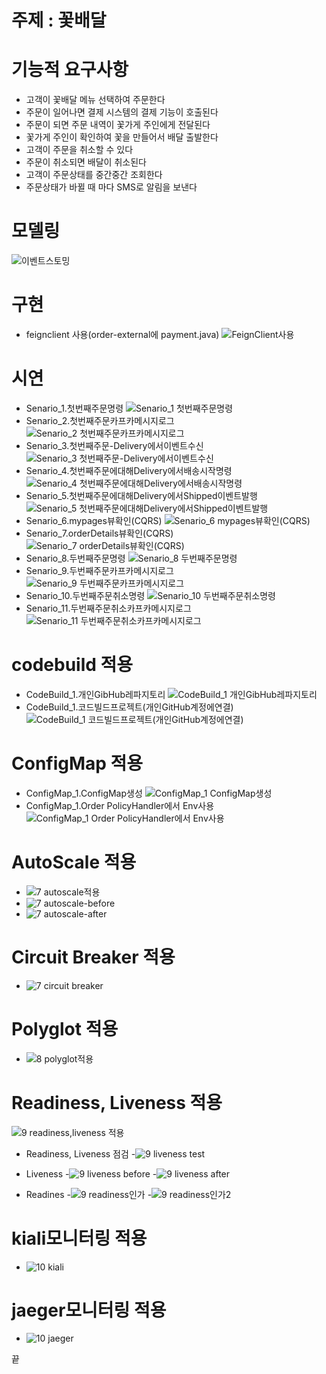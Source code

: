 # 주제 : 꽃배달

# 기능적 요구사항
 - 고객이 꽃배달 메뉴 선택하여 주문한다
 - 주문이 일어나면 결제 시스템의 결제 기능이 호출된다
 - 주문이 되면 주문 내역이 꽃가게 주인에게 전달된다
 - 꽃가게 주인이 확인하여 꽃을 만들어서 배달 출발한다
 - 고객이 주문을 취소할 수 있다
 - 주문이 취소되면 배달이 취소된다
 - 고객이 주문상태를 중간중간 조회한다
 - 주문상태가 바뀔 때 마다 SMS로 알림을 보낸다


# 모델링
![이벤트스토밍](https://user-images.githubusercontent.com/22510081/93422213-40208780-f8ee-11ea-88b5-5b437e0f386c.png)


# 구현
 - feignclient 사용(order-external에 payment.java) 
![FeignClient사용](https://user-images.githubusercontent.com/22510081/93422627-1e73d000-f8ef-11ea-949c-fda61bef9ba7.png) 


# 시연
- Senario_1.첫번째주문명령
![Senario_1 첫번째주문명령](https://user-images.githubusercontent.com/22510081/93422781-862a1b00-f8ef-11ea-8e41-3fceaf179de9.png)
- Senario_2.첫번째주문카프카메시지로그
![Senario_2 첫번째주문카프카메시지로그](https://user-images.githubusercontent.com/22510081/93422806-917d4680-f8ef-11ea-944f-9d42b8987002.png)
- Senario_3.첫번째주문-Delivery에서이벤트수신
![Senario_3 첫번째주문-Delivery에서이벤트수신](https://user-images.githubusercontent.com/22510081/93422807-9215dd00-f8ef-11ea-8b9e-8149eeb2dec9.png)
- Senario_4.첫번째주문에대해Delivery에서배송시작명령
![Senario_4 첫번째주문에대해Delivery에서배송시작명령](https://user-images.githubusercontent.com/22510081/93422808-92ae7380-f8ef-11ea-9cb6-6b116cd74b30.png)
- Senario_5.첫번째주문에대해Delivery에서Shipped이벤트발행
![Senario_5 첫번째주문에대해Delivery에서Shipped이벤트발행](https://user-images.githubusercontent.com/22510081/93422809-93470a00-f8ef-11ea-96ac-425879ca328c.png)
- Senario_6.mypages뷰확인(CQRS)
![Senario_6 mypages뷰확인(CQRS)](https://user-images.githubusercontent.com/22510081/93422794-8de9bf80-f8ef-11ea-8b4b-d4babb1f90da.png)
- Senario_7.orderDetails뷰확인(CQRS)
![Senario_7 orderDetails뷰확인(CQRS)](https://user-images.githubusercontent.com/22510081/93422795-8f1aec80-f8ef-11ea-926e-570ca44cb5a7.png)
- Senario_8.두번째주문명령
![Senario_8 두번째주문명령](https://user-images.githubusercontent.com/22510081/93422798-8f1aec80-f8ef-11ea-9d8f-bdcf633425fc.png)
- Senario_9.두번째주문카프카메시지로그
![Senario_9 두번째주문카프카메시지로그](https://user-images.githubusercontent.com/22510081/93422799-8fb38300-f8ef-11ea-9496-39dff15ba44a.png)
- Senario_10.두번째주문취소명령
![Senario_10 두번째주문취소명령](https://user-images.githubusercontent.com/22510081/93422800-904c1980-f8ef-11ea-8cf9-b14dbcf3f448.png)
- Senario_11.두번째주문취소카프카메시지로그
![Senario_11 두번째주문취소카프카메시지로그](https://user-images.githubusercontent.com/22510081/93422801-90e4b000-f8ef-11ea-8475-af46bdd5d36d.png)

# codebuild 적용
- CodeBuild_1.개인GibHub레파지토리
![CodeBuild_1 개인GibHub레파지토리](https://user-images.githubusercontent.com/22510081/93423083-17998d00-f8f0-11ea-84a4-9df770873f52.png)
- CodeBuild_1.코드빌드프로젝트(개인GitHub계정에연결)
![CodeBuild_1 코드빌드프로젝트(개인GitHub계정에연결)](https://user-images.githubusercontent.com/22510081/93423084-18caba00-f8f0-11ea-90c1-459b70ca10eb.png)

 # ConfigMap 적용
- ConfigMap_1.ConfigMap생성
![ConfigMap_1 ConfigMap생성](https://user-images.githubusercontent.com/22510081/93423141-40218700-f8f0-11ea-9e25-a7fdeec7ca01.png)
- ConfigMap_1.Order PolicyHandler에서 Env사용
![ConfigMap_1 Order PolicyHandler에서 Env사용](https://user-images.githubusercontent.com/22510081/93423144-4152b400-f8f0-11ea-8b84-c77a035cbd87.png)

# AutoScale 적용
 - ![7 autoscale적용](https://user-images.githubusercontent.com/60597630/93411382-02b00000-f8d6-11ea-83e6-0437b3c9a605.JPG) 
 - ![7 autoscale-before](https://user-images.githubusercontent.com/60597630/93408681-1a848580-f8d0-11ea-88ad-d35d432f7233.JPG) 
 - ![7 autoscale-after](https://user-images.githubusercontent.com/60597630/93408679-19535880-f8d0-11ea-9f13-f3c278002d57.JPG) 
 


# Circuit Breaker 적용
 - ![7 circuit breaker](https://user-images.githubusercontent.com/60597630/93408682-1a848580-f8d0-11ea-8105-7c9b72894701.JPG) 


# Polyglot 적용
 - ![8 polyglot적용](https://user-images.githubusercontent.com/60597630/93408684-1bb5b280-f8d0-11ea-8949-0eebc2e03e8b.JPG) 


# Readiness, Liveness 적용
 ![9 readiness,liveness 적용](https://user-images.githubusercontent.com/60597630/93408690-1c4e4900-f8d0-11ea-9ba3-43772c1d4e03.JPG) 
 
 - Readiness, Liveness 점검 
 -![9 liveness test](https://user-images.githubusercontent.com/60597630/93409959-07bf8000-f8d3-11ea-86fd-d8a05656aaef.JPG) 
 
 - Liveness 
 -![9 liveness before](https://user-images.githubusercontent.com/60597630/93408687-1c4e4900-f8d0-11ea-8fb1-e143e694b161.JPG) 
 -![9 liveness after](https://user-images.githubusercontent.com/60597630/93408686-1bb5b280-f8d0-11ea-8496-e20ad140c656.JPG) 
 
 - Readines 
 -![9 readiness인가](https://user-images.githubusercontent.com/60597630/93408691-1ce6df80-f8d0-11ea-9b23-7ef309f9de8a.JPG) 
 -![9 readiness인가2](https://user-images.githubusercontent.com/60597630/93408692-1d7f7600-f8d0-11ea-9bda-c8694328f648.JPG) 
 

# kiali모니터링 적용
 - ![10 kiali](https://user-images.githubusercontent.com/60597630/93408660-12c4e100-f8d0-11ea-9361-a518a66e9ee1.JPG) 


# jaeger모니터링 적용
 - ![10 jaeger](https://user-images.githubusercontent.com/60597630/93408656-1193b400-f8d0-11ea-97eb-dfbd250acfac.JPG) 
 
 끝
